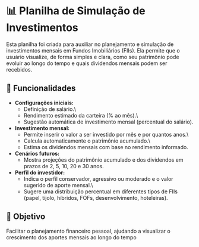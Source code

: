 # 📊 Planilha de Simulação de Investimentos

Esta planilha foi criada para auxiliar no planejamento e simulação de
investimentos mensais em Fundos Imobiliários (FIIs). Ela permite que o
usuário visualize, de forma simples e clara, como seu patrimônio pode
evoluir ao longo do tempo e quais dividendos mensais podem ser
recebidos.

## 📝 Funcionalidades

-   **Configurações iniciais:**
    -   Definição de salário.\
    -   Rendimento estimado da carteira (% ao mês).\
    -   Sugestão automática de investimento mensal (percentual do
        salário).
-   **Investimento mensal:**
    -   Permite inserir o valor a ser investido por mês e por quantos
        anos.\
    -   Calcula automaticamente o patrimônio acumulado.\
    -   Estima os dividendos mensais com base no rendimento informado.
-   **Cenários futuros:**
    -   Mostra projeções do patrimônio acumulado e dos dividendos em
        prazos de 2, 5, 10, 20 e 30 anos.
-   **Perfil do investidor:**
    -   Indica o perfil conservador, agressivo ou moderado  e o valor sugerido de aporte
        mensal.\
    -   Sugere uma distribuição percentual em diferentes tipos de FIIs
        (papel, tijolo, híbridos, FOFs, desenvolvimento, hoteleiras).

## 🎯 Objetivo

Facilitar o planejamento financeiro pessoal, ajudando a visualizar o
crescimento dos aportes mensais ao longo do tempo
